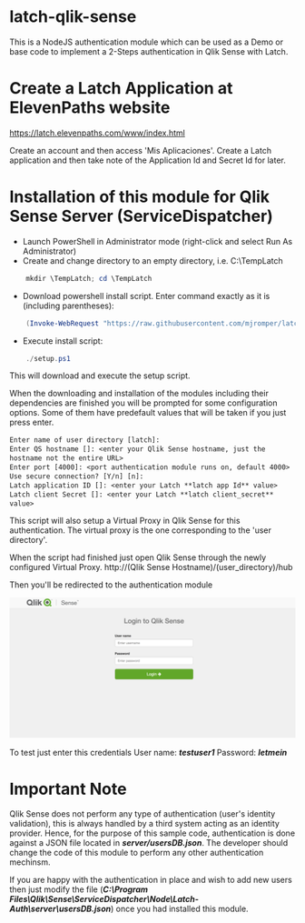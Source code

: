 latch-qlik-sense
===

This is a NodeJS authentication module which can be used as a Demo or base code to implement a 2-Steps authentication in Qlik Sense with Latch.

# Create a Latch Application at ElevenPaths website

https://latch.elevenpaths.com/www/index.html

Create an account and then access 'Mis Aplicaciones'. Create a Latch application and then take note of the Application Id and Secret Id for later.

# Installation of this module for Qlik Sense Server (ServiceDispatcher)

* Launch PowerShell in Administrator mode (right-click and select Run As Administrator)
* Create and change directory to an empty directory, i.e. C:\TempLatch

```powershell
    mkdir \TempLatch; cd \TempLatch
```

* Download powershell install script. Enter command exactly as it is (including parentheses):

```powershell
    (Invoke-WebRequest "https://raw.githubusercontent.com/mjromper/latch-qlik-sense/master/setup.ps1" -OutFile setup.ps1)
```

* Execute install script:
```powershell
    ./setup.ps1
```

This will download and execute the setup script.

When the downloading and installation of the modules including their dependencies are finished you will be prompted for some configuration options. Some of them have predefault values that will be taken if you just press enter.

```
Enter name of user directory [latch]:
Enter QS hostname []: <enter your Qlik Sense hostname, just the hostname not the entire URL>
Enter port [4000]: <port authentication module runs on, default 4000>
Use secure connection? [Y/n] [n]:
Latch application ID []: <enter your Latch **latch app Id** value>
Latch client Secret []: <enter your Latch **latch client_secret** value>
```

This script will also setup a Virtual Proxy in Qlik Sense for this authentication. The virtual proxy is the one corresponding to the 'user directory'.

When the script had finished just open Qlik Sense through the newly configured Virtual Proxy.
http://(Qlik Sense Hostname)/(user_directory)/hub

Then you'll be redirected to the authentication module

![](https://github.com/mjromper/latch-qlik-sense/raw/master/loginpage.png)

To test just enter this credentials
User name: ***testuser1***
Password: ***letmein***

# Important Note
Qlik Sense does not perform any type of authentication (user's identity validation), this is always handled by a third system acting as an identity provider. Hence, for the purpose of this sample code, authentication is done against a JSON file located in ***server/usersDB.json***. The developer should change the code of this module to perform any other authentication mechinsm.

If you are happy with the authentication in place and wish to add new users then just modify the file (***C:\Program Files\Qlik\Sense\ServiceDispatcher\Node\Latch-Auth\server\usersDB.json***) once you had installed this module.


